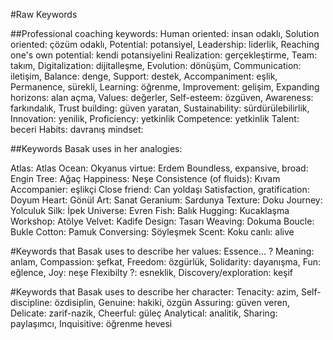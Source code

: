 #Raw Keywords

##Professional coaching keywords:
Human oriented: insan odaklı, 
Solution oriented: çözüm odaklı, 
Potential: potansiyel, 
Leadership: liderlik, 
Reaching one's own potential: kendi potansiyelini 
Realization: gerçekleştirme, 
Team: takım, 
Digitalization: dijitalleşme, 
Evolution: dönüşüm, 
Communication: iletişim, 
Balance: denge, 
Support: destek, 
Accompaniment: eşlik, 
Permanence, sürekli, 
Learning: öğrenme, 
Improvement: gelişim, 
Expanding horizons: alan açma, 
Values: değerler, 
Self-esteem: özgüven, 
Awareness: farkındalık, 
Trust building: güven yaratan, 
Sustainability: sürdürülebilirlik, 
Innovation: yenilik, 
Proficiency: yetkinlik
Competence: yetkinlik
Talent: beceri
Habits: davranış
mindset:

##Keywords Basak uses in her analogies:

Atlas: Atlas
Ocean: Okyanus
virtue: Erdem
Boundless, expansive, broad: Engin
Tree: Ağaç
Happiness: Neşe
Consistence (of fluids): Kıvam
Accompanier: eşlikçi
Close friend: Can yoldaşı
Satisfaction, gratification: Doyum
Heart: Gönül
Art: Sanat
Geranium: Sardunya
Texture: Doku
Journey: Yolculuk
Silk: İpek
Universe: Evren
Fish: Balık
Hugging: Kucaklaşma
Workshop: Atölye
Velvet: Kadife
Design: Tasarı
Weaving: Dokuma
Boucle: Bukle
Cotton: Pamuk 
Conversing: Söyleşmek
Scent: Koku
canlı: alive

#Keywords that Basak uses to describe her values:
Essence... ? Meaning: anlam, 
Compassion: şefkat, 
Freedom: özgürlük, 
Solidarity: dayanışma, 
Fun: eğlence, 
Joy: neşe
Flexibilty ?: esneklik, 
Discovery/exploration: keşif

#Keywords that Basak uses to describe her character:
Tenacity: azim, 
Self-discipline: özdisiplin, 
Genuine: hakiki, özgün 
Assuring: güven veren, 
Delicate: zarif-nazik, 
Cheerful: güleç 
Analytical: analitik, 
Sharing: paylaşımcı, 
Inquisitive: öğrenme hevesi 

